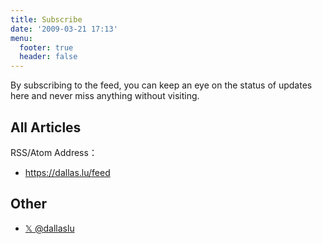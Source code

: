 ```yaml
---
title: Subscribe
date: '2009-03-21 17:13'
menu:
  footer: true
  header: false
---
```

By subscribing to the feed, you can keep an eye on the status of updates here and never miss anything without visiting.

## All Articles

RSS/Atom Address：

* <https://dallas.lu/feed>

## Other

* [𝕏 @dallaslu](https://x.com/dallasLu)
